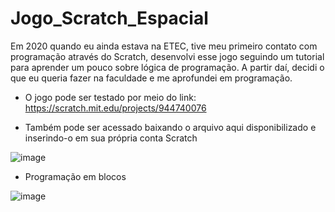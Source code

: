 # Jogo_Scratch_Espacial
Em 2020 quando eu ainda estava na ETEC, tive meu primeiro contato com programação através do Scratch, desenvolvi esse jogo seguindo um tutorial para aprender um pouco sobre lógica de programação. A partir daí, decidi o que eu queria fazer na faculdade e me aprofundei em programação.

- O jogo pode ser testado por meio do link: https://scratch.mit.edu/projects/944740076

- Também pode ser acessado baixando o arquivo aqui disponibilizado e inserindo-o em sua própria conta Scratch

![image](https://github.com/Lucas-Ribeiro-Da-Silva/Jogo_Scratch_Espacial/assets/101514539/905bb045-5291-4a77-af23-a0d138c725f3)

- Programação em blocos

![image](https://github.com/Lucas-Ribeiro-Da-Silva/Jogo_Scratch_Espacial/assets/101514539/0256fb9a-2149-4b86-9b9a-d7d67e0ba76e)
